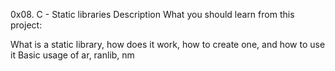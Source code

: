 0x08. C - Static libraries
Description
What you should learn from this project:

What is a static library, how does it work, how to create one, and how to use it
Basic usage of ar, ranlib, nm
